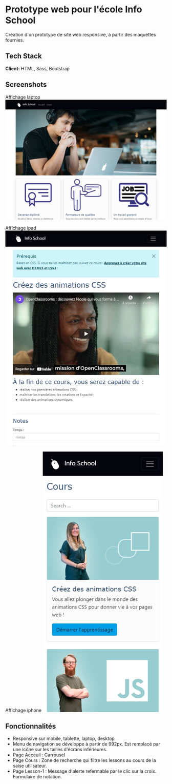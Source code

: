 # Prototype web pour l'école Info School

Création d'un prototype de site web responsive, à partir des maquettes fournies.


## Tech Stack

**Client:** HTML, Sass, Bootstrap
  
## Screenshots
Affichage laptop
![Affichage laptop](https://github.com/CarolineSenes/Info_School/blob/master/images/responsive/laptop.jpg)

Affichage ipad
![Affichage ipad](https://github.com/CarolineSenes/Info_School/blob/master/images/responsive/ipad.jpg)

Affichage iphone
![Affichage iphone](https://github.com/CarolineSenes/Info_School/blob/master/images/responsive/iphone.jpg)
## Fonctionnalités

- Responsive sur mobile, tablette, laptop, desktop
- Menu de navigation se développe à partir de 992px. Est remplacé par une icône sur les tailles d'écrans inférieures.
- Page Acceuil : Carrousel
- Page Cours : Zone de recherche qui filtre les lessons au cours de la saise utilisateur.
- Page Lesson-1 : Message d'alerte refermable par le clic sur la croix. Formulaire de notation.

  